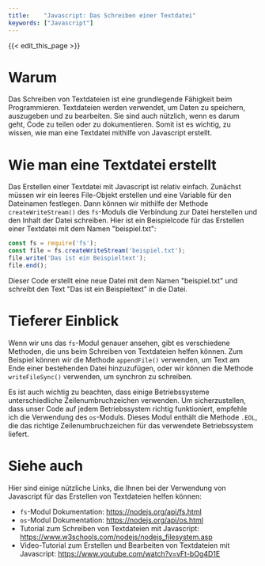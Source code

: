 ```yaml
---
title:    "Javascript: Das Schreiben einer Textdatei"
keywords: ["Javascript"]
---
```


{{< edit_this_page >}}

# Warum

Das Schreiben von Textdateien ist eine grundlegende Fähigkeit beim Programmieren. Textdateien werden verwendet, um Daten zu speichern, auszugeben und zu bearbeiten. Sie sind auch nützlich, wenn es darum geht, Code zu teilen oder zu dokumentieren. Somit ist es wichtig, zu wissen, wie man eine Textdatei mithilfe von Javascript erstellt.

# Wie man eine Textdatei erstellt

Das Erstellen einer Textdatei mit Javascript ist relativ einfach. Zunächst müssen wir ein leeres File-Objekt erstellen und eine Variable für den Dateinamen festlegen. Dann können wir mithilfe der Methode `createWriteStream()` des `fs`-Moduls die Verbindung zur Datei herstellen und den Inhalt der Datei schreiben. Hier ist ein Beispielcode für das Erstellen einer Textdatei mit dem Namen "beispiel.txt":

```Javascript
const fs = require('fs');
const file = fs.createWriteStream('beispiel.txt');
file.write('Das ist ein Beispieltext');
file.end();
```

Dieser Code erstellt eine neue Datei mit dem Namen "beispiel.txt" und schreibt den Text "Das ist ein Beispieltext" in die Datei.

# Tieferer Einblick

Wenn wir uns das `fs`-Modul genauer ansehen, gibt es verschiedene Methoden, die uns beim Schreiben von Textdateien helfen können. Zum Beispiel können wir die Methode `appendFile()` verwenden, um Text am Ende einer bestehenden Datei hinzuzufügen, oder wir können die Methode `writeFileSync()` verwenden, um synchron zu schreiben.

Es ist auch wichtig zu beachten, dass einige Betriebssysteme unterschiedliche Zeilenumbruchzeichen verwenden. Um sicherzustellen, dass unser Code auf jedem Betriebssystem richtig funktioniert, empfehle ich die Verwendung des `os`-Moduls. Dieses Modul enthält die Methode `.EOL`, die das richtige Zeilenumbruchzeichen für das verwendete Betriebssystem liefert.

# Siehe auch

Hier sind einige nützliche Links, die Ihnen bei der Verwendung von Javascript für das Erstellen von Textdateien helfen können:

- `fs`-Modul Dokumentation: https://nodejs.org/api/fs.html
- `os`-Modul Dokumentation: https://nodejs.org/api/os.html
- Tutorial zum Schreiben von Textdateien mit Javascript: https://www.w3schools.com/nodejs/nodejs_filesystem.asp
- Video-Tutorial zum Erstellen und Bearbeiten von Textdateien mit Javascript: https://www.youtube.com/watch?v=vFt-bOg4D1E